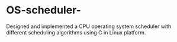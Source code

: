 # OS-scheduler-
Designed and implemented a CPU operating system scheduler with different scheduling algorithms using C in  Linux platform. 
